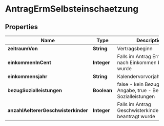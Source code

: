 

# AntragErmSelbsteinschaetzung


## Properties

| Name | Type | Description | Notes |
|------------ | ------------- | ------------- | -------------|
|**zeitraumVon** | **String** | Vertragsbeginn |  |
|**einkommenInCent** | **Integer** | Falls im Antrag Ermäßigung nach Einkommen beantragt wurde |  [optional] |
|**einkommensjahr** | **String** | Kalendervorvorjahr |  [optional] |
|**bezugSozialleistungen** | **Boolean** | false - kein Bezug / keine Angabe, true - Bezug Sozialleistungen |  [optional] |
|**anzahlAeltererGeschwisterkinder** | **Integer** | Falls im Antrag Geschwisterkindermäßigung beantragt wurde |  [optional] |



